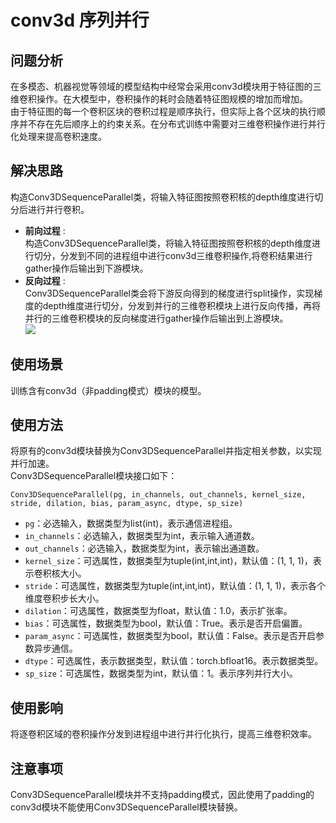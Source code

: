 # conv3d 序列并行
## 问题分析
在多模态、机器视觉等领域的模型结构中经常会采用conv3d模块用于特征图的三维卷积操作。在大模型中，卷积操作的耗时会随着特征图规模的增加而增加。<br>
由于特征图的每一个卷积区块的卷积过程是顺序执行，但实际上各个区块的执行顺序并不存在先后顺序上的约束关系。在分布式训练中需要对三维卷积操作进行并行化处理来提高卷积速度。<br>

## 解决思路
构造Conv3DSequenceParallel类，将输入特征图按照卷积核的depth维度进行切分后进行并行卷积。<br>
- **前向过程** :<br>
 构造Conv3DSequenceParallel类，将输入特征图按照卷积核的depth维度进行切分，分发到不同的进程组中进行conv3d三维卷积操作,将卷积结果进行gather操作后输出到下游模块。<br>
- **反向过程** :<br>
 Conv3DSequenceParallel类会将下游反向得到的梯度进行split操作，实现梯度的depth维度进行切分，分发到并行的三维卷积模块上进行反向传播，再将并行的三维卷积模块的反向梯度进行gather操作后输出到上游模块。<br>
![](../../sources/images/conv3d_sequence_parallel.png)
## 使用场景
训练含有conv3d（非padding模式）模块的模型。<br>

## 使用方法
将原有的conv3d模块替换为Conv3DSequenceParallel并指定相关参数，以实现并行加速。<br>
Conv3DSequenceParallel模块接口如下：<br>

`Conv3DSequenceParallel(pg, in_channels, out_channels, kernel_size, stride, dilation, bias, param_async, dtype, sp_size)`
- `pg`：必选输入，数据类型为list(int)，表示通信进程组。
- `in_channels`：必选输入，数据类型为int，表示输入通道数。
- `out_channels`：必选输入，数据类型为int，表示输出通道数。
- `kernel_size`：可选属性，数据类型为tuple(int,int,int)，默认值：(1, 1, 1)，表示卷积核大小。
- `stride`：可选属性，数据类型为tuple(int,int,int)，默认值：(1, 1, 1)，表示各个维度卷积步长大小。
- `dilation`：可选属性，数据类型为float，默认值：1.0，表示扩张率。
- `bias`：可选属性，数据类型为bool，默认值：True。表示是否开启偏置。
- `param_async`：可选属性，数据类型为bool，默认值：False。表示是否开启参数异步通信。
- `dtype`：可选属性，表示数据类型，默认值：torch.bfloat16。表示数据类型。
- `sp_size`：可选属性，数据类型为int，默认值：1。表示序列并行大小。

## 使用影响
将逐卷积区域的卷积操作分发到进程组中进行并行化执行，提高三维卷积效率。<br>

## 注意事项
Conv3DSequenceParallel模块并不支持padding模式，因此使用了padding的conv3d模块不能使用Conv3DSequenceParallel模块替换。
